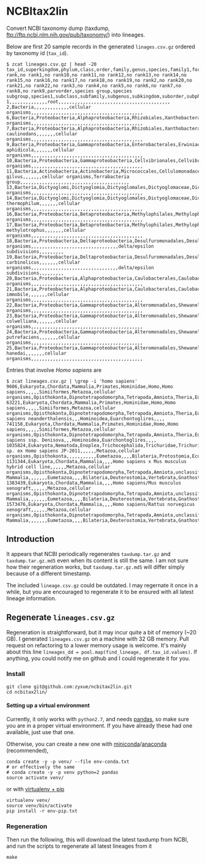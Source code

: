 # NCBItax2lin

Convert NCBI taxonomy dump (taxdump, ftp://ftp.ncbi.nlm.nih.gov/pub/taxonomy/)
into lineages.

Below are first 20 sample records in the generated `linages.csv.gz` ordered by
taxonomy id (`tax_id`).

```
$ zcat lineages.csv.gz | head -20
tax_id,superkingdom,phylum,class,order,family,genus,species,family1,forma,genus1,infraclass,infraorder,kingdom,no rank,no rank1,no rank10,no rank11,no rank12,no rank13,no rank14,no rank15,no rank16,no rank17,no rank18,no rank19,no rank2,no rank20,no rank21,no rank22,no rank3,no rank4,no rank5,no rank6,no rank7,no rank8,no rank9,parvorder,species group,species subgroup,species1,subclass,subfamily,subgenus,subkingdom,suborder,subphylum,subspecies,subtribe,superclass,superfamily,superorder,superorder1,superphylum,tribe,varietas
1,,,,,,,,,,,,,,root,,,,,,,,,,,,,,,,,,,,,,,,,,,,,,,,,,,,,,,,,
2,Bacteria,,,,,,,,,,,,,cellular organisms,,,,,,,,,,,,,,,,,,,,,,,,,,,,,,,,,,,,,,,,,
6,Bacteria,Proteobacteria,Alphaproteobacteria,Rhizobiales,Xanthobacteraceae,Azorhizobium,,,,,,,,cellular organisms,,,,,,,,,,,,,,,,,,,,,,,,,,,,,,,,,,,,,,,,,
7,Bacteria,Proteobacteria,Alphaproteobacteria,Rhizobiales,Xanthobacteraceae,Azorhizobium,Azorhizobium caulinodans,,,,,,,cellular organisms,,,,,,,,,,,,,,,,,,,,,,,,,,,,,,,,,,,,,,,,,
9,Bacteria,Proteobacteria,Gammaproteobacteria,Enterobacterales,Erwiniaceae,Buchnera,Buchnera aphidicola,,,,,,,cellular organisms,,,,,,,,,,,,,,,,,,,,,,,,,,,,,,,,,,,,,,,,,
10,Bacteria,Proteobacteria,Gammaproteobacteria,Cellvibrionales,Cellvibrionaceae,Cellvibrio,,,,,,,,cellular organisms,,,,,,,,,,,,,,,,,,,,,,,,,,,,,,,,,,,,,,,,,
11,Bacteria,Actinobacteria,Actinobacteria,Micrococcales,Cellulomonadaceae,Cellulomonas,Cellulomonas gilvus,,,,,,,cellular organisms,Terrabacteria group,,,,,,,,,,,,,,,,,,,,,,,,,,,,,,,,,,,,,,,,
13,Bacteria,Dictyoglomi,Dictyoglomia,Dictyoglomales,Dictyoglomaceae,Dictyoglomus,,,,,,,,cellular organisms,,,,,,,,,,,,,,,,,,,,,,,,,,,,,,,,,,,,,,,,,
14,Bacteria,Dictyoglomi,Dictyoglomia,Dictyoglomales,Dictyoglomaceae,Dictyoglomus,Dictyoglomus thermophilum,,,,,,,cellular organisms,,,,,,,,,,,,,,,,,,,,,,,,,,,,,,,,,,,,,,,,,
16,Bacteria,Proteobacteria,Betaproteobacteria,Methylophilales,Methylophilaceae,Methylophilus,,,,,,,,cellular organisms,,,,,,,,,,,,,,,,,,,,,,,,,,,,,,,,,,,,,,,,,
17,Bacteria,Proteobacteria,Betaproteobacteria,Methylophilales,Methylophilaceae,Methylophilus,Methylophilus methylotrophus,,,,,,,cellular organisms,,,,,,,,,,,,,,,,,,,,,,,,,,,,,,,,,,,,,,,,,
18,Bacteria,Proteobacteria,Deltaproteobacteria,Desulfuromonadales,Desulfuromonadaceae,Pelobacter,,,,,,,,cellular organisms,,,,,,,,,,,,,,,,,,,,,,,,,,,,,,,,delta/epsilon subdivisions,,,,,,,,,
19,Bacteria,Proteobacteria,Deltaproteobacteria,Desulfuromonadales,Desulfuromonadaceae,Pelobacter,Pelobacter carbinolicus,,,,,,,cellular organisms,,,,,,,,,,,,,,,,,,,,,,,,,,,,,,,,delta/epsilon subdivisions,,,,,,,,,
20,Bacteria,Proteobacteria,Alphaproteobacteria,Caulobacterales,Caulobacteraceae,Phenylobacterium,,,,,,,,cellular organisms,,,,,,,,,,,,,,,,,,,,,,,,,,,,,,,,,,,,,,,,,
21,Bacteria,Proteobacteria,Alphaproteobacteria,Caulobacterales,Caulobacteraceae,Phenylobacterium,Phenylobacterium immobile,,,,,,,cellular organisms,,,,,,,,,,,,,,,,,,,,,,,,,,,,,,,,,,,,,,,,,
22,Bacteria,Proteobacteria,Gammaproteobacteria,Alteromonadales,Shewanellaceae,Shewanella,,,,,,,,cellular organisms,,,,,,,,,,,,,,,,,,,,,,,,,,,,,,,,,,,,,,,,,
23,Bacteria,Proteobacteria,Gammaproteobacteria,Alteromonadales,Shewanellaceae,Shewanella,Shewanella colwelliana,,,,,,,cellular organisms,,,,,,,,,,,,,,,,,,,,,,,,,,,,,,,,,,,,,,,,,
24,Bacteria,Proteobacteria,Gammaproteobacteria,Alteromonadales,Shewanellaceae,Shewanella,Shewanella putrefaciens,,,,,,,cellular organisms,,,,,,,,,,,,,,,,,,,,,,,,,,,,,,,,,,,,,,,,,
25,Bacteria,Proteobacteria,Gammaproteobacteria,Alteromonadales,Shewanellaceae,Shewanella,Shewanella hanedai,,,,,,,cellular organisms,,,,,,,,,,,,,,,,,,,,,,,,,,,,,,,,,,,,,,,,,
```

Entries that involve *Homo sapiens* are

```
$ zcat lineages.csv.gz | \grep -i 'homo sapiens'
9606,Eukaryota,Chordata,Mammalia,Primates,Hominidae,Homo,Homo sapiens,,,,,Simiiformes,Metazoa,cellular organisms,Opisthokonta,Dipnotetrapodomorpha,Tetrapoda,Amniota,Theria,Eutheria,Boreoeutheria,,,,,Eumetazoa,,,,Bilateria,Deuterostomia,Vertebrata,Gnathostomata,Teleostomi,Euteleostomi,Sarcopterygii,Catarrhini,,,,,Homininae,,,Haplorrhini,Craniata,,,,Hominoidea,Euarchontoglires,,,,
63221,Eukaryota,Chordata,Mammalia,Primates,Hominidae,Homo,Homo sapiens,,,,,Simiiformes,Metazoa,cellular organisms,Opisthokonta,Dipnotetrapodomorpha,Tetrapoda,Amniota,Theria,Eutheria,Boreoeutheria,,,,,Eumetazoa,,,,Bilateria,Deuterostomia,Vertebrata,Gnathostomata,Teleostomi,Euteleostomi,Sarcopterygii,Catarrhini,,,,,Homininae,,,Haplorrhini,Craniata,Homo sapiens neanderthalensis,,,Hominoidea,Euarchontoglires,,,,
741158,Eukaryota,Chordata,Mammalia,Primates,Hominidae,Homo,Homo sapiens,,,,,Simiiformes,Metazoa,cellular organisms,Opisthokonta,Dipnotetrapodomorpha,Tetrapoda,Amniota,Theria,Eutheria,Boreoeutheria,,,,,Eumetazoa,,,,Bilateria,Deuterostomia,Vertebrata,Gnathostomata,Teleostomi,Euteleostomi,Sarcopterygii,Catarrhini,,,,,Homininae,,,Haplorrhini,Craniata,Homo sapiens ssp. Denisova,,,Hominoidea,Euarchontoglires,,,,
1035824,Eukaryota,Nematoda,Enoplea,Trichocephalida,Trichuridae,Trichuris,Trichuris sp. ex Homo sapiens JP-2011,,,,,,Metazoa,cellular organisms,Opisthokonta,,,,,,,,,,,Eumetazoa,,,,Bilateria,Protostomia,Ecdysozoa,,,,,,,,,Dorylaimia,,,,,,,,,,,,,,
1131344,Eukaryota,Chordata,Mammalia,,,,Homo sapiens x Mus musculus hybrid cell line,,,,,,Metazoa,cellular organisms,Opisthokonta,Dipnotetrapodomorpha,Tetrapoda,Amniota,unclassified Mammalia,,,,,,,Eumetazoa,,,,Bilateria,Deuterostomia,Vertebrata,Gnathostomata,Teleostomi,Euteleostomi,Sarcopterygii,,,,,,,,,,Craniata,,,,,,,,,
1383439,Eukaryota,Chordata,Mammalia,,,,Homo sapiens/Mus musculus xenograft,,,,,,Metazoa,cellular organisms,Opisthokonta,Dipnotetrapodomorpha,Tetrapoda,Amniota,unclassified Mammalia,,,,,,,Eumetazoa,,,,Bilateria,Deuterostomia,Vertebrata,Gnathostomata,Teleostomi,Euteleostomi,Sarcopterygii,,,,,,,,,,Craniata,,,,,,,,,
1573476,Eukaryota,Chordata,Mammalia,,,,Homo sapiens/Rattus norvegicus xenograft,,,,,,Metazoa,cellular organisms,Opisthokonta,Dipnotetrapodomorpha,Tetrapoda,Amniota,unclassified Mammalia,,,,,,,Eumetazoa,,,,Bilateria,Deuterostomia,Vertebrata,Gnathostomata,Teleostomi,Euteleostomi,Sarcopterygii,,,,,,,,,,Craniata,,,,,,,,,
```

## Introduction

It appears that NCBI periodically regenerates `taxdump.tar.gz` and
`taxdump.tar.gz.md5` even when its content is still the same. I am not sure how
their regeneration works, but `taxdump.tar.gz.md5` will differ simply because 
of a different timestamp.

The included `lineage.csv.gz` could be outdated. I may regernate it once in a
while, but you are encouraged to regenerate it to be ensured with all latest
lineage information.

## Regenerate `lineages.csv.gz`

Regeneration is straightforward, but it may incur quite a bit of memory (~20
GB). I generated `lineages.csv.gz` on a machine with 32 GB memory. Pull request
on refactoring to a lower memory usage is welcome. It's mainly about this line
`lineages_dd = pool.map(find_lineage, df.tax_id.values)`. If anything, you
could notify me on github and I could regenerate it for you.

### Install

```
git clone git@github.com:zyxue/ncbitax2lin.git
cd ncbitax2lin/
```

#### Setting up a virtual environment

Currently, it only works with `python2.7`, and needs
[pandas](http://pandas.pydata.org/), so make sure you are in a proper virtual
environment. If you have already these had one available, just use that
one.

Otherwise, you can create a new one with
[miniconda](https://conda.io/miniconda.html)/[anaconda](https://www.continuum.io/downloads)
(recommended),

```
conda create -y -p venv/ --file env-conda.txt
# or effectively the same
# conda create -y -p venv python=2 pandas
source activate venv/
```

or with [virtualenv + pip](http://docs.python-guide.org/en/latest/dev/virtualenvs/)

```
virtualenv venv/
source venv/bin/activate
pip install -r env-pip.txt
```

### Regeneration
Then run the following, this will download the latest taxdump from NCBI, and run
the scripts to regenerate all latest lineages from it

``` 
make
```

